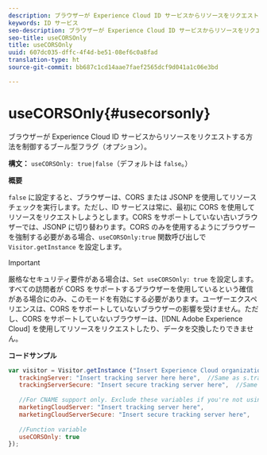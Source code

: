 ```yaml
---
description: ブラウザーが Experience Cloud ID サービスからリソースをリクエストする方法を制御するブール型フラグ（オプション）。
keywords: ID サービス
seo-description: ブラウザーが Experience Cloud ID サービスからリソースをリクエストする方法を制御するブール型フラグ（オプション）。
seo-title: useCORSOnly
title: useCORSOnly
uuid: 607dc035-dffc-4f4d-be51-08ef6c0a8fad
translation-type: ht
source-git-commit: bb687c1cd14aae7faef2565dcf9d041a1c06e3bd

---
```



# useCORSOnly{#usecorsonly}

ブラウザーが Experience Cloud ID サービスからリソースをリクエストする方法を制御するブール型フラグ（オプション）。

**構文：** `useCORSOnly: true|false`（デフォルトは `false`。）

**概要**

`false` に設定すると、ブラウザーは、CORS または JSONP を使用してリソースチェックを実行します。ただし、ID サービスは常に、最初に CORS を使用してリソースをリクエストしようとします。CORS をサポートしていない古いブラウザーでは、JSONP に切り替わります。CORS のみを使用するようにブラウザーを強制する必要がある場合、`useCORSOnly:true` 関数呼び出しで `Visitor.getInstance` を設定します。

>[!IMPORTANT]
>
>厳格なセキュリティ要件がある場合は、`Set useCORSOnly: true` を設定します。すべての訪問者が CORS をサポートするブラウザーを使用しているという確信がある場合にのみ、このモードを有効にする必要があります。ユーザーエクスペリエンスは、CORS をサポートしていないブラウザーの影響を受けません。ただし、CORS をサポートしていないブラウザーは、[!DNL Adobe Experience Cloud] を使用してリソースをリクエストしたり、データを交換したりできません。

**コードサンプル**

```js
var visitor = Visitor.getInstance ("Insert Experience Cloud organization ID here",{ 
   trackingServer: "Insert tracking server here here",  //Same as s.trackingServer 
   trackingServerSecure: "Insert secure tracking server here",  //Same as s.trackingServerSecure 
 
   //For CNAME support only. Exclude these variables if you're not using CNAME 
   marketingCloudServer: "Insert tracking server here", 
   marketingCloudServerSecure: "Insert secure tracking server here", 
 
   //Function variable 
   useCORSOnly: true 
});
```

